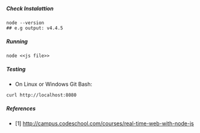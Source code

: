 ##### Check Instalattion
```shell
node --version
## e.g output: v4.4.5
```

##### Running
```shell
node <<js file>>
```

##### Testing
- On Linux or Windows Git Bash:
```
curl http://localhost:8080
```

##### References
- [1] http://campus.codeschool.com/courses/real-time-web-with-node-js
